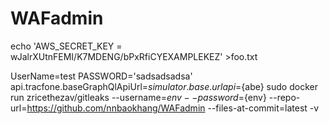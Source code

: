 # WAFadmin
echo 'AWS_SECRET_KEY = wJalrXUtnFEMI/K7MDENG/bPxRfiCYEXAMPLEKEZ' >foo.txt

UserName=test
PASSWORD='sadsadsadsa'
api.tracfone.baseGraphQlApiUrl=${simulator.base.url}
api=${abe}
sudo docker run zricethezav/gitleaks  --username=${env} --password=${env} --repo-url=https://github.com/nnbaokhang/WAFadmin --files-at-commit=latest -v
